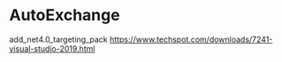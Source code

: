 # AutoExchange


add_net4.0_targeting_pack
https://www.techspot.com/downloads/7241-visual-studio-2019.html
